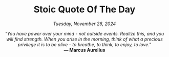 <h1 align="center">Stoic Quote Of The Day</h1>

<p align="center"><em>Tuesday, November 26, 2024</em></p>

<p align="center">
  <em>"You have power over your mind - not outside events. Realize this, and you will find strength. When you arise in the morning, think of what a precious privilege it is to be alive - to breathe, to think, to enjoy, to love."</em><br>
  <strong>— Marcus Aurelius</strong>
</p>
